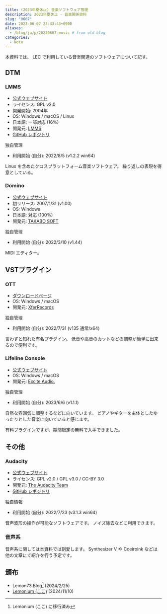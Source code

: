 ```yaml
---
title: (2023年夏休止) 音楽ソフトウェア管理
description: 2023年夏休止 - 音楽関係資料
slug: "0607"
date: 2023-06-07 23:43:43+0900
aliases:
  - /blog/ja/p/20230607-music # from old blog
categories:
  - Note
---
```


本資料では、 LEC で利用している音楽関連のソフトウェアについて記す。

## DTM

### LMMS

- [公式ウェブサイト](https://lmms.io)
- ライセンス: GPL v2.0
- 開発開始: 2004年
- OS: Windows / macOS / Linux
- 日本語: 一部対応 (16%)
- 開発元: [LMMS](https://github.com/LMMS)
- [GitHub レポジトリ](https://github.com/LMMS/lmms)

独自管理
- 利用開始 (自分): 2022/8/5 (v1.2.2 win64)

Linux を含めたクロスプラットフォーム音楽ソフトウェア。
繰り返しの表現を得意としている。

### Domino

- [公式ウェブサイト](https://takabosoft.com/domino)
- 初リリース: 2007/1/31 (v1.00)
- OS: Windows
- 日本語: 対応 (100%)
- 開発元: [TAKABO SOFT](https://takabosoft.com)

独自管理
- 利用開始 (自分): 2022/3/10 (v1.44)

MIDI エディター。

## VSTプラグイン

### OTT

- [ダウンロードページ](https://xferrecords.com/freeware)
- OS: Windows / macOS
- 開発元: [XferRecords](https://xferrecords.com)

独自管理
- 利用開始 (自分): 2022/7/31 (v135 通常/x64)

言わずと知れた有名プラグイン。
低音や高音のカットなどの調整が簡単に出来るので便利です。

### Lifeline Console

- [公式ウェブサイト](https://www.excite-audio.com/lifeline/lifeline-console)
- OS: Windows / macOS
- 開発元: [Excite Audio.](https://www.excite-audio.com)

独自管理
- 利用開始 (自分): 2023/6/6 (v1.1.1)

自然な雰囲気に調整するなどに向いています。
ピアノやギターを主体としたゆったりとした音楽に向いていると感じます。

有料プラグインですが、期間限定の無料で入手できました。

## その他

### Audacity

- [公式ウェブサイト](https://www.audacityteam.org)
- ライセンス: GPL v2.0 / GPL v3.0 / CC-BY 3.0
- 開発元: [The Audacity Team](https://github.com/audacity)
- [GitHub レポジトリ](https://github.com/audacity/audacity)

独自情報
- 利用開始 (自分): 2022/7/23 (v3.1.3 win64)

音声波形の操作が可能なソフトウェアです。
ノイズ除去などに利用できます。

### 音声系

音声系に関しては本資料では割愛します。
Synthesizer V や Coeiroink などは他の文章にて紹介を行う予定です。

## 頒布

- Lemon73 Blog[^new-website] (2024/2/25)
- [Lemonium (ここ)](./) (2024/11/10)

[^new-website]: Lemonium (ここ) に移行済み
